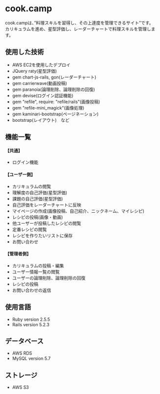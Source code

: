 # cook.camp
cook.campは、”料理スキルを習得し、その上達度を管理できるサイト”です。    
カリキュラムを進め、星型評価し、レーダーチャートで料理スキルを管理します。
## 使用した技術
* AWS EC2を使用したデプロイ
* JQuery raty(星型評価)
* gem chart-js-rails, gon(レーダーチャート)
* gem carrierwave(動画投稿)
* gem paranoia(論理削除、論理削除の回復)
* gem devise(ログイン認証機能) 
* gem "refile", require: "refile/rails"(画像投稿)
* gem "refile-mini_magick"(画像処理)
* gem kaminari-bootstrap(ページネーション)
* bootstrap(レイアウト)　など

## 機能一覧

#### 【共通】
* ログイン機能 

#### 【ユーザー側】
* カリキュラムの閲覧
* 理解度の自己評価(星型評価)
* 課題の自己評価(星型評価)
* 自己評価をレーダーチャートに反映
* マイページの作成(画像投稿、自己紹介、ニックネーム、マイレシピ)
* レシピの投稿(画像・動画)
* 他ユーザーが投稿したレシピの閲覧
* 定番レシピの閲覧
* レシピを作りたいリストに保存
* お問い合わせ  

#### 【管理者側】
* カリキュラムの投稿・編集
* ユーザー情報一覧の閲覧
* ユーザーの論理削除、論理削除の回復
* レシピの投稿
* お問い合わせの返信

## 使用言語
* Ruby version 2.5.5
* Rails version 5.2.3

## データベース
* AWS RDS
* MySQL version 5.7

## ストレージ
* AWS S3
